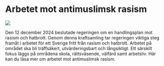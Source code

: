 # Arbetet mot antimuslimsk rasism

![](/contentassets/9d42546f74504500968ccdd8767f4b9d/framsida-150-px-arbetet-mot-antimuslimsk-rasism.jpg?width=150&quality=85)

Den 12 december 2024 beslutade regeringen om en handlingsplan mot rasism och hatbrott. Genom denna kraftsamling tar regeringen viktiga steg framåt i arbetet för ett Sverige fritt från rasism och hatbrott. Arbetet på området ska bli träffsäkert, utvärderingsbart och långsiktigt. Ett särskilt fokus läggs på områdena skola, rättsväsende, välfärd samt arbetsliv. Här kan du läsa mer om arbetet mot antimuslimsk rasism.
